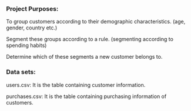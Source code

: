 ### Project Purposes:
To group customers according to their demographic characteristics. (age, gender, country etc.)

Segment these groups according to a rule. (segmenting according to spending habits)

Determine which of these segments a new customer belongs to.

### Data sets:

users.csv: It is the table containing customer information. 

purchases.csv: It is the table containing purchasing information of customers.
